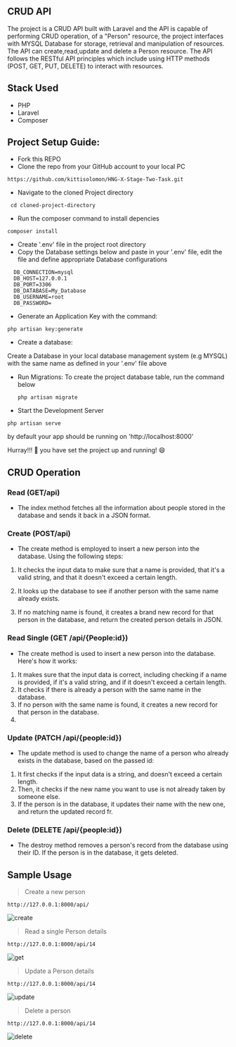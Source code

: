 

## CRUD API

The project is a CRUD API built with  Laravel and the API is capable of performing CRUD operation,
of a "Person" resource, the project interfaces with MYSQL Database for storage, retrieval and manipulation of resources. The API can create,read,update and delete a Person resource. The API follows the RESTful API principles which include using HTTP methods (POST, GET, PUT, DELETE) to interact with resources.



## Stack Used
- PHP
- Laravel
- Composer




## Project Setup  Guide:

- Fork this REPO
- Clone the repo from your GitHub account to your local PC
```
https://github.com/kittisolomon/HNG-X-Stage-Two-Task.git
```

- Navigate to the cloned Project directory
```
 cd cloned-project-directory
```

- Run the composer command to install depencies

```
composer install
```

- Create '.env' file in the project root directory
- Copy the Database settings below and paste in your '.env' file, edit the file and define appropriate Database configurations
```
  DB_CONNECTION=mysql
  DB_HOST=127.0.0.1
  DB_PORT=3306
  DB_DATABASE=My_Database
  DB_USERNAME=root
  DB_PASSWORD=
```
- Generate an Application Key with the command:
```vbnet
php artisan key:generate
```
- Create a database:

 Create a Database in your local database management system (e.g MYSQL) with the same name as defined in your '.env' file above

- Run Migrations:
  To create the project database table, run the command below

  ```
  php artisan migrate
  ```
- Start the Development Server

```
php artisan serve
```
by default your app should be running on 'http://localhost:8000'

Hurray!!! :rocket: you have set the project up and running! :smile:

## CRUD Operation

### Read (GET/api)
- The index method fetches all the information about people stored in the database and sends it back in a JSON format.
### Create (POST/api)
- The create method is employed to insert a new person into the database. Using the following steps:

1. It checks the input data to make sure that a name is provided, that it's a valid string, and that it doesn't exceed a certain length.

2. It looks up the database to see if another person with the same name already exists.

3. If no matching name is found, it creates a brand new record for that person in the database, and return the created person details in JSON.

### Read Single (GET /api/{People:id})
- The create method is used to insert a new person into the database. Here's how it works:
1. It makes sure that the input data is correct, including checking if a name is provided, if it's a valid string, and if it doesn't exceed a certain length.
2. It checks if there is already a person with the same name in the database.
3. If no person with the same name is found, it creates a new record for that person in the database.
4. 
### Update (PATCH /api/{people:id})
- The update method is used to change the name of a person who already exists in the database, based on the passed id:

1. It first checks if the input data is a  string, and doesn't exceed a certain length.
2. Then, it checks if the new name you want to use is not already taken by someone else.
3. If the person is in the database, it updates their name with the new one, and return the updated record fr.

### Delete (DELETE /api/{people:id})
- The destroy method removes a person's record from the database using their ID. If the person is in the database, it gets deleted.

## Sample Usage

> Create a new person 
```vbnet
http://127.0.0.1:8000/api/
```

![create](https://github.com/kittisolomon/HNG-X-Stage-Two-Task/assets/40053238/f3a749d9-62f3-42e7-9841-61c32bba31f2)





> Read a single Person  details

```vbnet
http://127.0.0.1:8000/api/14
```

![get](https://github.com/kittisolomon/HNG-X-Stage-Two-Task/assets/40053238/5cd2673f-f669-45f2-9edd-f9c851bf2dfd)





> Update a Person details

```vbnet
http://127.0.0.1:8000/api/14
```
![update](https://github.com/kittisolomon/HNG-X-Stage-Two-Task/assets/40053238/8570250f-78a6-44a7-9aa7-5cd3a54525e9)




> Delete a person 

```vbnet
http://127.0.0.1:8000/api/14
```

![delete](https://github.com/kittisolomon/HNG-X-Stage-Two-Task/assets/40053238/eea7cd8a-d025-41be-afdf-3eb2e73a6cad)








